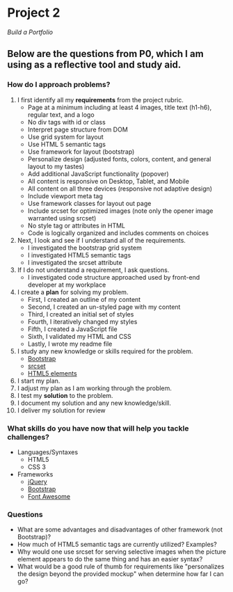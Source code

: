 # Project 2
_Build a Portfolio_
## Below are the questions from P0, which I am using as a reflective tool and study aid.

### How do I approach problems?

1. I first identify all my **requirements** from the project rubric.
    * Page at a minimum including at least 4 images, title text (h1-h6), regular text, and a logo
    * No div tags with id or class
    * Interpret page structure from DOM
    * Use grid system for layout
    * Use HTML 5 semantic tags
    * Use framework for layout (bootstrap)
    * Personalize design (adjusted fonts, colors, content, and general layout to my tastes)
    * Add additional JavaScript functionality (popover)
    * All content is responsive on Desktop, Tablet, and Mobile
    * All content on all three devices (responsive not adaptive design)
    * Include viewport meta tag
    * Use framework classes for layout out page
    * Include srcset for optimized images (note only the opener image warranted using srcset)
    * No style tag or attributes in HTML
    * Code is logically organized and includes comments on choices
2. Next, I look and see if I understand all of the requirements.
    * I investigated the bootstrap grid system
    * I investigated HTML5 semantic tags
    * I investigated the srcset attribute
3. If I do not understand a requirement, I ask questions.
    * I investigated code structure approached used by front-end developer at my workplace
4. I create a **plan** for solving my problem.
    * First, I created an outline of my content
    * Second, I created an un-styled page with my content
    * Third, I created an initial set of styles
    * Fourth, I iteratively changed my styles
    * Fifth, I created a JavaScript file
    * Sixth, I validated my HTML and CSS
    * Lastly, I wrote my readme file
5. I study any new knowledge or skills required for the problem.
    * [Bootstrap](http://getbootstrap.com)
    * [srcset](https://developer.mozilla.org/en-US/docs/Web/HTML/Element/img)
    * [HTML5 elements](https://developer.mozilla.org/en-US/docs/Web/HTML/Element)
6. I start my plan.
7. I adjust my plan as I am working through the problem.
8. I test my **solution** to the problem.
9. I document my solution and any new knowledge/skill.
10. I deliver my solution for review

### What skills do you have now that will help you tackle challenges?

* Languages/Syntaxes
    * HTML5
    * CSS 3
* Frameworks
    * [jQuery](https://jquery.com/)
    * [Bootstrap](http://getbootstrap.com)
    * [Font Awesome](https://fortawesome.github.io/Font-Awesome/)

### Questions

* What are some advantages and disadvantages of other framework (not Bootstrap)?
* How much of HTML5 semantic tags are currently utilized? Examples?
* Why would one use srcset for serving selective images when the picture element appears to do the same thing and has an easier syntax?
* What would be a good rule of thumb for requirements like "personalizes the design beyond the provided mockup" when determine how far I can go?